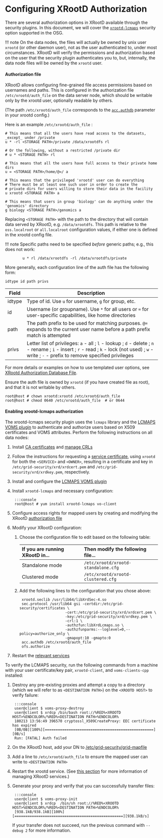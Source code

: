 Configuring XRootD Authorization
================================

There are several authorization options in XRootD available through the security plugins. 
In this document, we will cover the [`xrootd-lcmaps`](#enabling-xrootd-lcmaps-authorization) security option supported
in the OSG.

!!! note
    On the data nodes, the files will actually be owned by unix user `xrootd` (or other daemon user), not as the user
    authenticated to, under most circumstances.
    XRootD will verify the permissions and authorization based on the user that the security plugin authenticates you
    to, but, internally, the data node files will be owned by the `xrootd` user.

#### Authorization file

XRootD allows configuring fine-grained file access permissions based on usernames and paths.
This is configured in the authorization file `/etc/xrootd/auth_file` on the data server node, which should be writable
only by the xrootd user, optionally readable by others.

(The path `/etc/xrootd/auth_file` corresponds to the
[`acc.authdb`](http://xrootd.org/doc/dev47/sec_config.htm#_Toc489606592) parameter in your xrootd config.)

Here is an example `/etc/xrootd/auth_file` :

```file hl_lines="2 5 8 13 16"
# This means that all the users have read access to the datasets, _except_ under /private
u * -rl <STORAGE PATH>/private /data/xrootdfs rl

# Or the following, without a restricted /private dir
# u * <STORAGE PATH> rl

# This means that all the users have full access to their private home dirs
u = <STORAGE PATH>/home/@=/ a

# This means that the privileged 'xrootd' user can do everything
# There must be at least one such user in order to create the
# private dirs for users willing to store their data in the facility
u xrootd <STORAGE PATH> a

# This means that users in group 'biology' can do anything under the 'genomics' directory
g biology <STORAGE PATH>/genomics a
```

Replacing `<STORAGE PATH>` with the path to the directory that will contain data served by XRootD, e.g. `/data/xrootdfs`.
This path is relative to the `oss.localroot` or `all.localroot` configuration values, if either one is defined in the
xrootd config file.

!!! note
    Specific paths need to be specified _before_ generic paths; e.g., this does not work:

            u * rl /data/xrootdfs -rl /data/xrootdfs/private


More generally, each configuration line of the auth file has the following form:

``` file
idtype id path privs
```

| Field  | Description                                                                                                                           |
|--------|---------------------------------------------------------------------------------------------------------------------------------------|
| idtype | Type of id. Use `u` for username, `g` for group, etc.                                                                                 |
| id     | Username (or groupname). Use `*` for all users or `=` for user-specific capabilities, like home directories                           |
| path   | The path prefix to be used for matching purposes.  `@=` expands to the current user name before a path prefix match is attempted      |
| privs  | Letter list of privileges: `a` - all ; `l` - lookup ; `d` - delete ; `n` - rename ; `i` - insert ; `r` - read ; `k` - lock (not used) ; `w` - write ; `-` - prefix to remove specified privileges |

For more details or examples on how to use templated user options, see
[XRootd Authorization Database File](http://xrootd.org/doc/dev47/sec_config.htm#_Toc489606599).

Ensure the auth file is owned by `xrootd` (if you have created file as root), and that it is not writable by others.

```console
root@host # chown xrootd:xrootd /etc/xrootd/auth_file
root@host # chmod 0640 /etc/xrootd/auth_file  # or 0644
```


#### Enabling xrootd-lcmaps authorization

The xrootd-lcmaps security plugin uses the `lcmaps` library and the [LCMAPS VOMS plugin](/security/lcmaps-voms-authentication)
to authenticate and authorize users based on X509 certificates and VOMS attributes. Perform the following instructions
on all data nodes:

1. Install [CA certificates](/common/ca#installing-ca-certificates) and [manage CRLs](/common/ca#installing-ca-certificates#managing-certificate-revocation-lists)

1. Follow the instructions for requesting a [service certificate](/security/host-certs#requesting-service-certificates),
   using `xrootd` for both the `<SERVICE>` and `<OWNER>`, resulting in a certificate and key in `/etc/grid-security/xrd/xrdcert.pem`
   and `/etc/grid-security/xrd/xrdkey.pem`, respectively.

1. Install and configure the [LCMAPS VOMS plugin](/security/lcmaps-voms-authentication)

1. Install `xrootd-lcmaps` and necessary configuration:

        :::console
        root@host # yum install xrootd-lcmaps vo-client

1. Configure access rights for mapped users by creating and modifying the XRootD [authorization file](#authorization-file)

1. Modify your XRootD configuration:

    1. Choose the configuration file to edit based on the following table:

        | If you are running XRootD in... | Then modify the following file...   |
        |:--------------------------------|:------------------------------------|
        | Standalone mode                 | `/etc/xrootd/xrootd-standalone.cfg` |
        | Clustered mode                  | `/etc/xrootd/xrootd-clustered.cfg`  |

    1. Add the following lines to the configuration that you chose above:

            xrootd.seclib /usr/lib64/libXrdSec-4.so
            sec.protocol /usr/lib64 gsi -certdir:/etc/grid-security/certificates \
                                -cert:/etc/grid-security/xrd/xrdcert.pem \
                                -key:/etc/grid-security/xrd/xrdkey.pem \
                                -crl:1 \
                                -authzfun:libXrdLcmaps.so \
                                -authzfunparms:--loglevel=0,--policy=authorize_only \
                                -gmapopt:10 -gmapto:0
            acc.authdb /etc/xrootd/auth_file
            ofs.authorize

1. Restart the [relevant services](/data/xrootd/install-standalone/#using-xrootd)

To verify the LCMAPS security, run the following commands from a machine with your user certificate/key pair,
`xrootd-client`, and `voms-clients-cpp` installed:

1. Destroy any pre-existing proxies and attempt a copy to a directory (which we will refer to as `<DESTINATION PATH>`) on the `<XROOTD HOST>` to verify failure:

        :::console
        user@client $ voms-proxy-destroy
        user@client $ xrdcp /bin/bash root://%RED%<XROOTD HOST>%ENDCOLOR%/%RED%<DESTINATION PATH>%ENDCOLOR%
        180213 13:56:49 396570 cryptossl_X509CreateProxy: EEC certificate has expired
        [0B/0B][100%][==================================================][0B/s]
        Run: [FATAL] Auth failed

1. On the XRootD host, add your DN to [/etc/grid-security/grid-mapfile](/security/lcmaps-voms-authentication#mapping-users)

1. Add a line to `/etc/xrootd/auth_file` to ensure the mapped user can write to `<DESTINATION PATH>`

1. Restart the xrootd service. (See [this section](/data/xrootd/install-standalone/#using-xrootd) for more information
   of managing XRootD services.)

1. Generate your proxy and verify that you can successfully transfer files:

        :::console
        user@client $ voms-proxy-init
        user@client $ xrdcp  /bin/sh root://%RED%<XROOTD HOST>%ENDCOLOR%/%RED%<DESTINATION PATH>%ENDCOLOR%
        [938.1kB/938.1kB][100%][==================================================][938.1kB/s]

    If your transfer does not succeed, run the previous command with `--debug 2` for more information.

